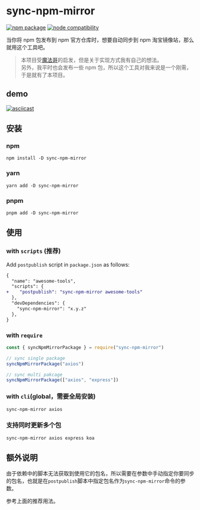 # sync-npm-mirror

<p align="left">
<a href="https://npmjs.com/package/sync-npm-mirror"><img src="https://img.shields.io/npm/v/sync-npm-mirror.svg" alt="npm package"></a>
<a href="https://nodejs.org/en/about/releases/"><img src="https://img.shields.io/node/v/sync-npm-mirror.svg" alt="node compatibility"></a>
</p>

当你将 npm 包发布到 npm 官方仓库时，想要自动同步到 npm 淘宝镜像站，那么就用这个工具吧。

> 本项目受[魔法哥](https://github.com/cssmagic/npm-mirror-sync/issues/2)的启发，但是关于实现方式我有自己的想法。<br/>
> 另外，我平时也会发布一些 npm 包，所以这个工具对我来说是一个刚需，于是就有了本项目。

## demo

[![asciicast](https://asciinema.org/a/499462.svg)](https://asciinema.org/a/499462)

## 安装

### npm

```shell
npm install -D sync-npm-mirror
```

### yarn

```shell
yarn add -D sync-npm-mirror
```

### pnpm

```shell
pnpm add -D sync-npm-mirror
```

## 使用

### with `scripts` (推荐)

Add `postpublish` script in `package.json` as follows:

```diff
{
  "name": "awesome-tools",
  "scripts": {
+    "postpublish": "sync-npm-mirror awesome-tools"
  },
  "devDependencies": {
    "sync-npm-mirror": "x.y.z"
  },
}
```

### with `require`

```js
const { syncNpmMirrorPackage } = require("sync-npm-mirror")

// sync single package
syncNpmMirrorPackage("axios")

// sync multi pakcage
syncNpmMirrorPackage(["axios", "express"])
```

### with `cli`(global，需要全局安装)

```shell
sync-npm-mirror axios
```

### 支持同时更新多个包

```shell
sync-npm-mirror axios express koa
```

## 额外说明

由于依赖中的脚本无法获取到使用它的包名，所以需要在参数中手动指定你要同步的包名，也就是在`postpublish`脚本中指定包名作为`sync-npm-mirror`命令的参数。

参考上面的推荐用法。
